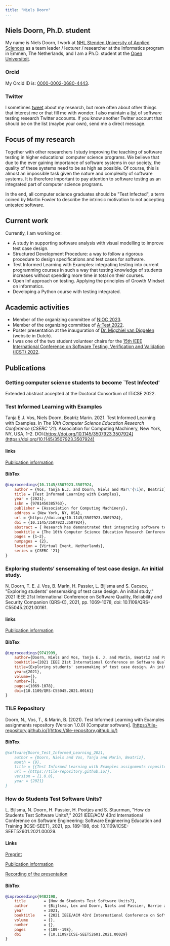 ```yaml
---
title: "Niels Doorn"
...
```


## Niels Doorn, Ph.D. student

My name is Niels Doorn, I work at [NHL Stenden University of Applied Sciences](https://nhlstenden.com) as a team leader / lecturer / researcher at the Informatics program in Emmen, The Netherlands, and I am a Ph.D. student at the [Open Universiteit](https://ou.nl). 

### Orcid

My Orcid ID is: [0000-0002-0680-4443](https://orcid.org/0000-0002-0680-4443).

### Twitter

I sometimes [tweet](https://www.twitter.com/nielsdoorn) about my research, but more often about other things that interest me or that fill me with wonder. 
I also maintain a [list](https://twitter.com/i/lists/1356482580627996672?s=20) of software testing research Twitter accounts.
If you know another Twitter account that should be on the list (maybe your own), send me a direct message.

## Focus of my research

Together with other researchers I study improving the teaching of software testing in higher educational computer science programs. We believe that due to the ever gaining importance of software systems in our society, the quality of these systems need to be as high as possible. Of course, this is almost an impossible task given the nature and complexity of software systems. It is therefore important to pay attention to software testing as an integrated part of computer science programs.

In the end, all computer science graduates should be "Test Infected", a term coined by Martin Fowler to describe the intrinsic motivation to not accepting untested software.

## Current work

Currently, I am working on:

- A study in supporting software analysis with visual modelling to improve test case design.
- Structured Development Procedure: a way to follow a rigorous procedure to design specifications and test cases for software.
- Test Informed Learning with Examples: integrating testing into current programming courses in such a way that testing knowledge of students increases without spending more time in total on their courses.
- Open Inf approach on testing. Applying the principles of Growth Mindset on informatics.
- Developing a Python course with testing integrated.
  
## Academic activities

- Member of the organizing committee of [NIOC 2023](http://nioc.nl).
- Member of the organizing committee of [A-Test 2022](https://a-test.org/).
- Poster presentation at the inauguration of [Dr. Migchiel van Diggelen](https://www.nhlstenden.com/onderzoek/dr-migchiel-van-diggelen) (website in Dutch).
- I was one of the two student volunteer chairs for the [15th IEEE International Conference on Software Testing, Verification and Validation (ICST) 2022](https://icst2022.vrain.upv.es/).

## Publications

### Getting computer science students to become `Test Infected'

Extended abstract accepted at the Doctoral Consortium of ITiCSE 2022.

### Test Informed Learning with Examples

Tanja E.J. Vos, Niels Doorn, Beatriz Marín. 2021. Test Informed Learning with Examples. In *The 10th Computer Science Education Research Conference* (*CSERC '21*). Association for Computing Machinery, New York, NY, USA, 1–2. DOI:[https://doi.org/10.1145/3507923.3507924](https://doi.org/10.1145/3507923.3507924)

#### links

[Publication information](https://dl.acm.org/doi/10.1145/3507923.3507924)

#### BibTex

```bibtex
@inproceedings{10.1145/3507923.3507924,
	author = {Vos, Tanja E.J. and Doorn, Niels and Mar\'{\i}n, Beatriz},
	title = {Test Informed Learning with Examples},
	year = {2021},
	isbn = {9781450385763},
	publisher = {Association for Computing Machinery},
	address = {New York, NY, USA},
	url = {https://doi.org/10.1145/3507923.3507924},
	doi = {10.1145/3507923.3507924},
	abstract = { Research has demonstrated that integrating software testing in programming courses has benefits and drawbacks. This work presents Test Informed Learning with Examples (TILE), a proposal to improve teaching of testing in introductory programming courses. We will argue why we think TILE can solve most of the known drawbacks.},
	booktitle = {The 10th Computer Science Education Research Conference},
	pages = {1–2},
	numpages = {2},
	location = {Virtual Event, Netherlands},
	series = {CSERC '21}
}
```

### Exploring students’ sensemaking of test case design. An initial study.

N. Doorn, T. E. J. Vos, B. Marín, H. Passier, L. Bijlsma and S. Cacace, "Exploring students' sensemaking of test case design. An initial study," 2021 IEEE 21st International Conference on Software Quality, Reliability and Security Companion (QRS-C), 2021, pp. 1069-1078, doi: 10.1109/QRS-C55045.2021.00161.

#### links

[Publication information](https://ieeexplore.ieee.org/document/9741999)

#### BibTex

```bibtex
@inproceedings{9741999,  
	author={Doorn, Niels and Vos, Tanja E. J. and Marín, Beatriz and Passier, Harrie and Bijlsma, Lex and Cacace, Silvio},  
	booktitle={2021 IEEE 21st International Conference on Software Quality, Reliability and Security Companion (QRS-C)},   
	title={Exploring students' sensemaking of test case design. An initial study},   
	year={2021},  
	volume={},  
	number={},  
	pages={1069-1078},  
	doi={10.1109/QRS-C55045.2021.00161}
}
```

### TILE Repository

Doorn, N., Vos, T., & Marín, B. (2021). Test Informed Learning with Examples assignments repository (Version 1.0.0) [Computer software]. [https://tile-repository.github.io/](https://tile-repository.github.io/)


#### BibTex

```bibtex
@software{Doorn_Test_Informed_Learning_2021,
	author = {Doorn, Niels and Vos, Tanja and Marín, Beatriz},
	month = {9},
	title = {{Test Informed Learning with Examples assignments repository}},
	url = {https://tile-repository.github.io/},
	version = {1.0.0},
	year = {2021}
}
```

### How do Students Test Software Units?

L. Bijlsma, N. Doorn, H. Passier, H. Pootjes and S. Stuurman, "How do Students Test Software Units?," 2021 IEEE/ACM 43rd International Conference on Software Engineering: Software Engineering Education and Training (ICSE-SEET), 2021, pp. 189-198, doi: 10.1109/ICSE-SEET52601.2021.00029.


#### Links

[Preprint](https://arxiv.org/abs/2102.09368)

[Publication information](https://ieeexplore.ieee.org/document/9402198)

[Recording of the presentation](https://www.youtube.com/watch?v=dZGcdn33Qns&list=PLHY5woM0IQQDs7_wP__KDvrLltG-PU__s&index=11)

#### BibTex

```bibtex
@inproceedings{9402198,
	title        = {How do Students Test Software Units?},
	author       = {Bijlsma, Lex and Doorn, Niels and Passier, Harrie and Pootjes, Harold and Stuurman, Sylvia},
	year         = 2021,
	booktitle    = {2021 IEEE/ACM 43rd International Conference on Software Engineering: Software Engineering Education and Training (ICSE-SEET)},
	volume       = {},
	number       = {},
	pages        = {189--198},
	doi          = {10.1109/ICSE-SEET52601.2021.00029}
}
```